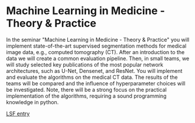# Machine Learning in Medicine - Theory & Practice

In the seminar "Machine Learning in Medicine - Theory & Practice" you will implement state-of-the-art supervised segmentation methods for medical image data, e.g., computed tomography (CT). After an introduction to the data we will create a common evaluation pipeline. Then, in small teams, we will study selected key publications of the most popular network architectures, such as U-Net, Densenet, and ResNet. You will implement and evaluate the algorithms on the medical CT data. The results of the teams will be compared and the influence of hyperparameter choices will be investigated. Note, there will be a strong focus on the practical implementation of the algorithms, requiring a sound programming knowledge in python.

[LSF entry](https://campus.uni-due.de/lsf/rds?state=verpublish&status=init&vmfile=no&publishid=378657&moduleCall=webInfo&publishConfFile=webInfo&publishSubDir=veranstaltung)

```{tableofcontents}
``` 

